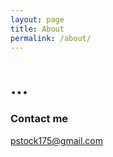 ```yaml
---
layout: page
title: About
permalink: /about/
---
```


# ...

### Contact me

[pstock175@gmail.com](mailto:pstock175@gmail.com)

